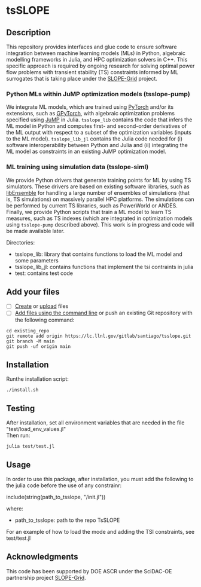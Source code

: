 # tsSLOPE


## Description

This repository provides interfaces and glue code to ensure software integration between machine learning models (MLs) in Python, algebraic modelling frameworks in Julia, and HPC optimization solvers in C++. This specific approach is required by ongoing research for solving optimal power flow problems with transient stability (TS) constraints informed by ML surrogates that is taking place under the [SLOPE-Grid](https://slope-grid.github.io/) project.

### Python MLs within JuMP optimization models (tsslope-pump)
We integrate ML models, which are trained using [PyTorch](https://pytorch.org/) and/or its extensions, such as [GPyTorch](https://gpytorch.ai/), with algebraic optimization problems specified using [JuMP](https://jump.dev/) in Julia. `tsslope_lib` contains the code that infers the ML model in Python and computes first- and second-order derivatives of the ML output with respect to a subset of the optimization variables (inputs to the ML model). `tsslope_lib_jl` contains the Julia code needed for (i) software interoperability between Python and Julia and (ii) integrating the ML model as constraints in an existing JuMP optimization model. 

### ML training using simulation data (tsslope-siml)
We provide Python drivers that generate training points for ML by using TS simulators. These drivers are based on existing software libraries, such as [libEnsemble](https://github.com/Libensemble/libensemble) for handling a large number of ensembles of simulations (that is, TS simulations) on massively parallel HPC platforms. The simulations can be performed by current TS libraries, such as PowerWorld or ANDES. Finally, we provide Python scripts that train a ML model to learn  TS measures, such as TS indexes (which are integrated in optimization models using  `tsslope-pump` described above). This work is in progress and code will be made available later.


Directories:
  - tsslope_lib: library that contains functions to load the ML model and some parameters
  - tsslope_lib_jl: contains functions that implement the tsi contraints in julia
  - test: contains test code

## Add your files

- [ ] [Create](https://docs.gitlab.com/ee/user/project/repository/web_editor.html#create-a-file) or [upload](https://docs.gitlab.com/ee/user/project/repository/web_editor.html#upload-a-file) files
- [ ] [Add files using the command line](https://docs.gitlab.com/ee/gitlab-basics/add-file.html#add-a-file-using-the-command-line) or push an existing Git repository with the following command:

```
cd existing_repo
git remote add origin https://lc.llnl.gov/gitlab/santiago/tsslope.git
git branch -M main
git push -uf origin main
```

## Installation

Runthe installation script:
  
    ./install.sh 

## Testing

After installation, set all environment variables that are needed in the file "test/load_env_values.jl"    
Then run:
   
    julia test/test.jl

## Usage

In order to use this package, after installation, you must add the following to the julia code before the use of any constrainr:

include(string(path_to_tsslope, "/init.jl"))
  
where: 
 - path_to_tsslope: path to the repo TsSLOPE

For an example of how to load the mode and adding the TSI constraints, see test/test.jl

## Acknowledgments

This code has been supported by DOE ASCR under the SciDAC-OE partnership project [SLOPE-Grid](https://slope-grid.github.io/).
